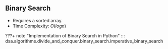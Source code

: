 ## Binary Search
* Requires a sorted array.
* Time Complexity: $O(log n)$

???+ note "Implementation of Binary Search in Python"
    ::: dsa.algorithms.divide_and_conquer.binary_search.imperative_binary_search